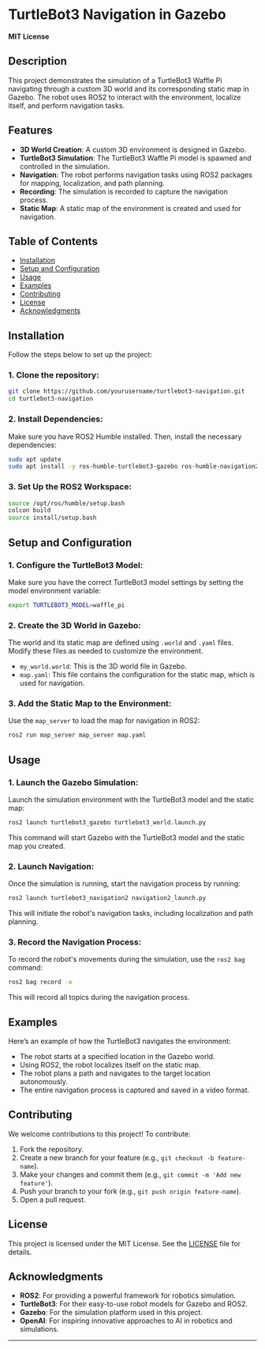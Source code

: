 
# TurtleBot3 Navigation in Gazebo

**MIT License**

## Description

This project demonstrates the simulation of a TurtleBot3 Waffle Pi navigating through a custom 3D world and its corresponding static map in Gazebo. The robot uses ROS2 to interact with the environment, localize itself, and perform navigation tasks.

## Features

- **3D World Creation**: A custom 3D environment is designed in Gazebo.
- **TurtleBot3 Simulation**: The TurtleBot3 Waffle Pi model is spawned and controlled in the simulation.
- **Navigation**: The robot performs navigation tasks using ROS2 packages for mapping, localization, and path planning.
- **Recording**: The simulation is recorded to capture the navigation process.
- **Static Map**: A static map of the environment is created and used for navigation.

## Table of Contents

- [Installation](#installation)
- [Setup and Configuration](#setup-and-configuration)
- [Usage](#usage)
- [Examples](#examples)
- [Contributing](#contributing)
- [License](#license)
- [Acknowledgments](#acknowledgments)

## Installation

Follow the steps below to set up the project:

### 1. Clone the repository:

```bash
git clone https://github.com/yourusername/turtlebot3-navigation.git
cd turtlebot3-navigation
```

### 2. Install Dependencies:

Make sure you have ROS2 Humble installed. Then, install the necessary dependencies:

```bash
sudo apt update
sudo apt install -y ros-humble-turtlebot3-gazebo ros-humble-navigation2 ros-humble-map-server
```

### 3. Set Up the ROS2 Workspace:

```bash
source /opt/ros/humble/setup.bash
colcon build
source install/setup.bash
```

## Setup and Configuration

### 1. Configure the TurtleBot3 Model:

Make sure you have the correct TurtleBot3 model settings by setting the model environment variable:

```bash
export TURTLEBOT3_MODEL=waffle_pi
```

### 2. Create the 3D World in Gazebo:

The world and its static map are defined using `.world` and `.yaml` files. Modify these files as needed to customize the environment.

- `my_world.world`: This is the 3D world file in Gazebo.
- `map.yaml`: This file contains the configuration for the static map, which is used for navigation.

### 3. Add the Static Map to the Environment:

Use the `map_server` to load the map for navigation in ROS2:

```bash
ros2 run map_server map_server map.yaml
```

## Usage

### 1. Launch the Gazebo Simulation:

Launch the simulation environment with the TurtleBot3 model and the static map:

```bash
ros2 launch turtlebot3_gazebo turtlebot3_world.launch.py
```

This command will start Gazebo with the TurtleBot3 model and the static map you created.

### 2. Launch Navigation:

Once the simulation is running, start the navigation process by running:

```bash
ros2 launch turtlebot3_navigation2 navigation2_launch.py
```

This will initiate the robot's navigation tasks, including localization and path planning.

### 3. Record the Navigation Process:

To record the robot's movements during the simulation, use the `ros2 bag` command:

```bash
ros2 bag record -a
```

This will record all topics during the navigation process.

## Examples

Here’s an example of how the TurtleBot3 navigates the environment:

- The robot starts at a specified location in the Gazebo world.
- Using ROS2, the robot localizes itself on the static map.
- The robot plans a path and navigates to the target location autonomously.
- The entire navigation process is captured and saved in a video format.

## Contributing

We welcome contributions to this project! To contribute:

1. Fork the repository.
2. Create a new branch for your feature (e.g., `git checkout -b feature-name`).
3. Make your changes and commit them (e.g., `git commit -m 'Add new feature'`).
4. Push your branch to your fork (e.g., `git push origin feature-name`).
5. Open a pull request.

## License

This project is licensed under the MIT License. See the [LICENSE](LICENSE) file for details.

## Acknowledgments

- **ROS2**: For providing a powerful framework for robotics simulation.
- **TurtleBot3**: For their easy-to-use robot models for Gazebo and ROS2.
- **Gazebo**: For the simulation platform used in this project.
- **OpenAI**: For inspiring innovative approaches to AI in robotics and simulations.

---
